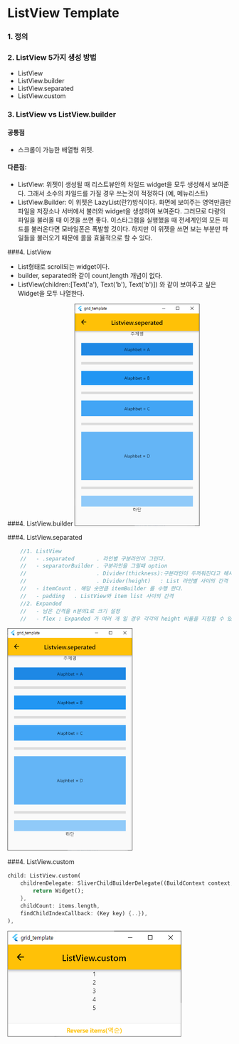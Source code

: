 # ListView Template

### 1. 정의

### 2. ListView 5가지 생성 방법
   - ListView
   - ListView.builder
   - ListView.separated
   - ListView.custom

### 3. ListView vs ListView.builder
#### 공통점
 - 스크롤이 가능한 배열형 위젯.

#### 다른점:
 - ListView: 위젯이 생성될 때 리스트뷰안의 차일드 widget을 모두 생성해서 보여준다. 
             그래서 소수의 차일드를 가질 경우 쓰는것이 적정하다
             (예, 메뉴리스트)
 - ListView.Builder: 이 위젯은 LazyList(란?)방식이다. 
    화면에 보여주는 영역만큼만 파일을 저장소나 서버에서 불러와 widget을 생성하여 보여준다.
    그러므로 다량의 파일을 불러올 때 이것을 쓰면 좋다. 
    이스타그램을 실행했을 때 전세계인의 모든 피드를 불러온다면 모바일폰은 폭발할 것이다. 
    하지만 이 위젯을 쓰면 보는 부분만 파일들을 불러오기 때문에 콜을 효율적으로 할 수 있다.

###4. ListView
 - List형태로 scroll되는 widget이다.
 - builder, separated와 같이 count,length 개념이 없다.
 - ListView(children:[Text('a'), Text('b'), Text('b')]) 와 같이 보여주고 싶은 Widget을 모두 나열한다.

###4. ListView.builder
 <img src="./README_images/listview_seperated_100.png" height="500">

###4. ListView.separated
```dart
    //1. ListView
    //   - .separated       . 라인별 구분라인이 그린다.
    //   - separatorBuilder . 구분라인을 그릴때 option
    //                      . Divider(thickness):구분라인이 두꺼워진다고 해서 자동으로 구분간격도 늘어나지는 않는다.
    //                      . Divider(height)   : List 라인별 사이의 간격
    //   - itemCount . 해당 숫만큼 itemBuilder 를 수행 한다.
    //   - padding   . ListView와 item list 사이의 간격
    //2. Expanded
    //   - 남은 간격을 n분의1로 크기 설정
    //   - flex : Expanded 가 여러 개 일 경우 각각의 height 비율을 지정할 수 있다.
```
 <img src="./README_images/listview_seperated_100.png" height="500">

###4. ListView.custom
```dart
child: ListView.custom(
    childrenDelegate: SliverChildBuilderDelegate((BuildContext context, int index) {
        return Widget();
    },
    childCount: items.length,
    findChildIndexCallback: (Key key) {..}),
),
```
 <img src="./README_images/listview_custom_100.png">
 
